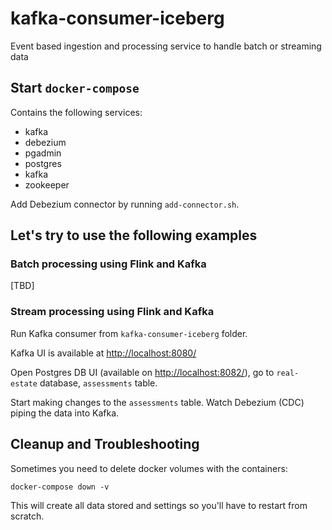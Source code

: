 # kafka-consumer-iceberg

Event based ingestion and processing service to handle batch or streaming data

## Start `docker-compose`

Contains the following services:

* kafka
* debezium
* pgadmin
* postgres
* kafka
* zookeeper

Add Debezium connector by running `add-connector.sh`.

## Let's try to use the following examples

### Batch processing using Flink and Kafka

[TBD]

### Stream processing using Flink and Kafka

Run Kafka consumer from `kafka-consumer-iceberg` folder.

Kafka UI is available at <http://localhost:8080/>

Open Postgres DB UI (available on <http://localhost:8082/>), go to `real-estate` database, `assessments` table.

Start making changes to the `assessments` table. Watch Debezium (CDC) piping the data into Kafka.

## Cleanup and Troubleshooting

Sometimes you need to delete docker volumes with the containers:

`docker-compose down -v`

This will create all data stored and settings so you'll have to restart from scratch.
